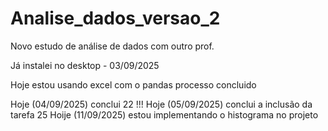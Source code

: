 # Analise_dados_versao_2
Novo estudo de análise de dados com outro prof.

Já instalei no desktop - 03/09/2025

Hoje estou usando excel com o pandas
      processo concluido

Hoje (04/09/2025) conclui 22 !!!
Hoje (05/09/2025) conclui a inclusão da tarefa 25
Hoije (11/09/2025) estou implementando o histograma no projeto
